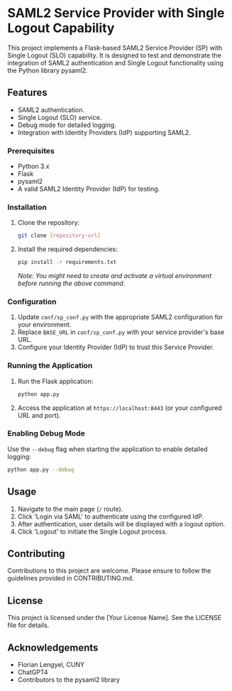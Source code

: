 # SAML2 Service Provider with Single Logout Capability

This project implements a Flask-based SAML2 Service Provider (SP) with Single Logout (SLO) capability. It is designed to test and demonstrate the integration of SAML2 authentication and Single Logout functionality using the Python library pysaml2.

## Features

- SAML2 authentication.
- Single Logout (SLO) service.
- Debug mode for detailed logging.
- Integration with Identity Providers (IdP) supporting SAML2.

### Prerequisites

- Python 3.x
- Flask
- pysaml2
- A valid SAML2 Identity Provider (IdP) for testing.

### Installation

1. Clone the repository:

   ```bash
   git clone [repository-url]
   ```

2. Install the required dependencies:

   ```bash
   pip install -r requirements.txt
   ```

   *Note: You might need to create and activate a virtual environment before running the above command.*

### Configuration

1. Update `conf/sp_conf.py` with the appropriate SAML2 configuration for your environment.
2. Replace `BASE_URL` in `conf/sp_conf.py` with your service provider's base URL.
3. Configure your Identity Provider (IdP) to trust this Service Provider.

### Running the Application

1. Run the Flask application:

   ```bash
   python app.py
   ```

2. Access the application at `https://localhost:8443` (or your configured URL and port).

### Enabling Debug Mode

Use the `--debug` flag when starting the application to enable detailed logging:

```bash
python app.py --debug
```

## Usage

1. Navigate to the main page (`/` route).
2. Click 'Login via SAML' to authenticate using the configured IdP.
3. After authentication, user details will be displayed with a logout option.
4. Click 'Logout' to initiate the Single Logout process.

## Contributing

Contributions to this project are welcome. Please ensure to follow the guidelines provided in CONTRIBUTING.md.

## License

This project is licensed under the [Your License Name]. See the LICENSE file for details.

## Acknowledgements

- Florian Lengyel, CUNY
- ChatGPT4
- Contributors to the pysaml2 library

